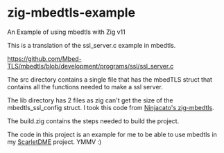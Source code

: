 # zig-mbedtls-example

An Example of using mbedtls with Zig v11

This is a translation of the ssl_server.c example in mbedtls.

https://github.com/Mbed-TLS/mbedtls/blob/development/programs/ssl/ssl_server.c


The src directory contains a single file that has the mbedTLS struct that contains all the functions needed to make a ssl server.

The lib directory has 2 files as zig can't get the size of the mbedtls_ssl_config struct. I took this code from [Ninjacato's zig-mbedtls](https://github.com/ninjacato/zig-mbedtls/tree/master).

The build.zig contains the steps needed to build the project.

The code in this project is an example for me to be able to use mbedtls in my [ScarletDME](https://github.com/Krowemoh/ScarletDME) project. YMMV :)
